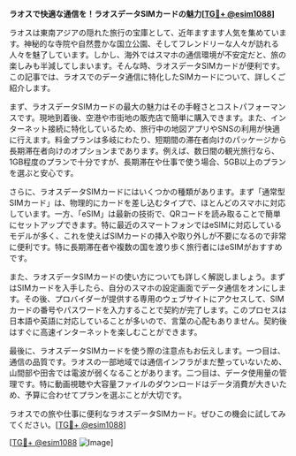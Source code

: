 **ラオスで快適な通信を！ラオスデータSIMカードの魅力[[TG💪+ @esim1088](https://t.me/s/esim1088)]**

ラオスは東南アジアの隠れた旅行の宝庫として、近年ますます人気を集めています。神秘的な寺院や自然豊かな国立公園、そしてフレンドリーな人々が訪れる人々を魅了しています。しかし、海外ではスマホの通信環境が不安定だと、旅の楽しみも半減してしまいます。そんな時、ラオスデータSIMカードが便利です。この記事では、ラオスでのデータ通信に特化したSIMカードについて、詳しくご紹介します。

まず、ラオスデータSIMカードの最大の魅力はその手軽さとコストパフォーマンスです。現地到着後、空港や市街地の販売店で簡単に購入できます。また、インターネット接続に特化しているため、旅行中の地図アプリやSNSの利用が快適に行えます。料金プランは多岐にわたり、短期間の滞在者向けのパッケージから長期滞在者向けのオプションまであります。例えば、数日間の観光旅行なら、1GB程度のプランで十分ですが、長期滞在や仕事で使う場合、5GB以上のプランを選ぶと安心です。

さらに、ラオスデータSIMカードにはいくつかの種類があります。まず「通常型SIMカード」は、物理的にカードを差し込むタイプで、ほとんどのスマホに対応しています。一方、「eSIM」は最新の技術で、QRコードを読み取ることで簡単にセットアップできます。特に最近のスマートフォンではeSIMに対応しているモデルが多く、これを使えばSIMカードの挿入や取り外しが不要になるので非常に便利です。特に長期滞在者や複数の国を渡り歩く旅行者にはeSIMがおすすめです。

また、ラオスデータSIMカードの使い方についても詳しく解説しましょう。まずはSIMカードを入手したら、自分のスマホの設定画面でデータ通信をオンにします。その後、プロバイダーが提供する専用のウェブサイトにアクセスして、SIMカードの番号やパスワードを入力することで契約が完了します。このプロセスは日本語や英語に対応していることが多いので、言葉の心配もありません。契約後はすぐに高速インターネットを楽しむことができます。

最後に、ラオスデータSIMカードを使う際の注意点もお伝えします。一つ目は、通信の品質です。ラオスの一部地域では通信インフラがまだ整っていないため、山間部や田舎では電波が弱くなることがあります。二つ目は、データ使用量の管理です。特に動画視聴や大容量ファイルのダウンロードはデータ消費が大きいため、予算に合わせてプランを選ぶことが大切です。

ラオスでの旅や仕事に便利なラオスデータSIMカード。ぜひこの機会に試してみてください。[[TG💪+ @esim1088](https://t.me/s/esim1088)]

[[TG💪+ @esim1088](https://t.me/s/esim1088) ![Image](https://i.postimg.cc/Y0z9fWf4/image.png)]